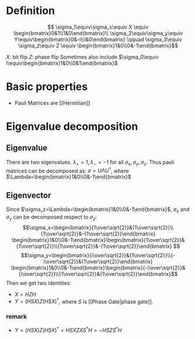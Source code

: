 # Definition
$$
\sigma_1\equiv\sigma_x\equiv X \equiv \begin{bmatrix}0&1\\1&0\end{bmatrix}\\   \sigma_2\equiv\sigma_y\equiv Y\equiv\begin{bmatrix}0&-i\\i&0\end{bmatrix} \qquad \sigma_3\equiv \sigma_z\equiv Z \equiv \begin{bmatrix}1&0\\0&-1\end{bmatrix}$$

$X$: bit flip
$Z$: phase flip
Sometimes also include $\sigma_0\equiv I\equiv\begin{bmatrix}1&0\\0&1\end{bmatrix}$

# Basic properties
- Pauli Matrices are [[Hermitian]]
# Eigenvalue decomposition
## Eigenvalue
There are two eigenvalues. $\lambda_+=1,\lambda_-=-1$ for all ${\sigma_x,\sigma_y,\sigma_z}$. Thus pauli matrices can be decomposed as: $\sigma=U\Lambda U^\dagger$, where $\Lambda=\begin{bmatrix}1&0\\0&-1\end{bmatrix}$

## Eigenvector
Since $\sigma_z=\Lambda=\begin{bmatrix}1&0\\0&-1\end{bmatrix}$, $\sigma_x$ and $\sigma_y$ can be decomposed respect to $\sigma_z$:
$$\sigma_x=\begin{bmatrix}{1\over\sqrt{2}}&{1\over\sqrt{2}}\\{1\over\sqrt{2}}&-{1\over\sqrt{2}}\end{bmatrix}
\begin{bmatrix}1&0\\0&-1\end{bmatrix}\begin{bmatrix}{1\over\sqrt{2}}&{1\over\sqrt{2}}\\{1\over\sqrt{2}}&-{1\over\sqrt{2}}\end{bmatrix}
$$
$$\sigma_y=\begin{bmatrix}{i\over\sqrt{2}}&{1\over\sqrt{2}}\\{-i\over\sqrt{2}}&{1\over\sqrt{2}}\end{bmatrix}
\begin{bmatrix}1&0\\0&-1\end{bmatrix}\begin{bmatrix}{-i\over\sqrt{2}}&{i\over\sqrt{2}}\\{1\over\sqrt{2}}&{1\over\sqrt{2}}\end{bmatrix}$$
Then we get two identities:
- $X=HZH$
- $Y=(HSX)Z(HSX)^\dagger$, where $S$ is [[Phase Gate|phase gate]].
  
 ### remark
- $Y=(HSX)Z(HSX)^\dagger=HSXZXS^\dagger H=-HSZS^\dagger H$